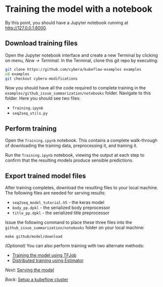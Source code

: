 # Training the model with a notebook

By this point, you should have a Jupyter notebook running at http://127.0.0.1:8000.

## Download training files

Open the Jupyter notebook interface and create a new Terminal by clicking on
menu, *New -> Terminal*. In the Terminal, clone this git repo by executing:

```bash
git clone https://github.com/cybera/kubeflow-examples examples
cd examples
git checkout cybera-modifications
```

Now you should have all the code required to complete training in the `examples/github_issue_summarization/notebooks` folder. Navigate to this folder.
Here you should see two files:

*    `Training.ipynb`
*    `seq2seq_utils.py`

## Perform training

Open the `Training.ipynb` notebook. This contains a complete walk-through of
downloading the training data, preprocessing it, and training it.

Run the `Training.ipynb` notebook, viewing the output at each step to confirm
that the resulting models produce sensible predictions.

## Export trained model files

After training completes, download the resulting files to your local machine.
The following files are needed for serving results:

* `seq2seq_model_tutorial.h5` - the keras model
* `body_pp.dpkl` - the serialized body preprocessor
* `title_pp.dpkl` - the serialized title preprocessor

Issue the following command to place these three files into the `github_issue_summarization/notebooks` folder on your local machine:

```
make github/model/download
```

_(Optional)_ You can also perform training with two alternate methods:
- [Training the model using TFJob](02_training_the_model_tfjob.md)
- [Distributed training using Estimator](02_distributed_training.md)

*Next*: [Serving the model](03_serving_the_model.md)

*Back*: [Setup a kubeflow cluster](01_setup_a_kubeflow_cluster.md)

